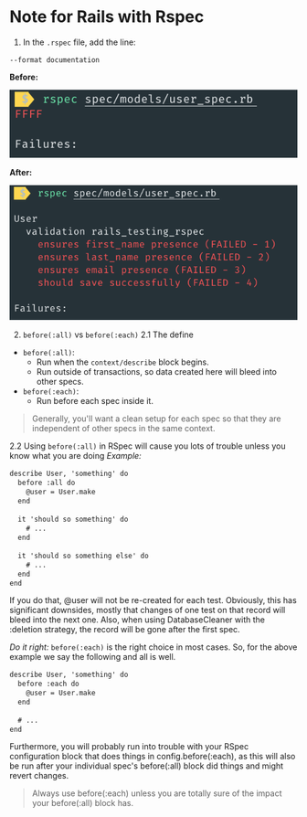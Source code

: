 # Note for Rails with Rspec

1. In the `.rspec` file, add the line:
```
--format documentation
```

**Before:**


![Image 01](app/assets/images/notes/image_01.png)


**After:**


![Image 02](app/assets/images/notes/image_02.png)


2. ```before(:all)``` vs ```before(:each)```
2.1 The define
- ```before(:all)```:
  - Run when the `context/describe` block begins.
  - Run outside of transactions, so data created here will bleed into other specs.
- ```before(:each)```:
  - Run before each spec inside it.

> Generally, you'll want a clean setup for each spec so that they are independent of other specs in the same context.

2.2 Using ```before(:all)``` in RSpec will cause you lots of trouble unless you know what you are doing
*Example:*
```
describe User, 'something' do
  before :all do
    @user = User.make
  end

  it 'should so something' do
    # ...
  end

  it 'should so something else' do
    # ...
  end
end
```

If you do that, @user will not be re-created for each test. Obviously, this has significant downsides, mostly that changes of one test on that record will bleed into the next one. Also, when using DatabaseCleaner with the :deletion strategy, the record will be gone after the first spec.

*Do it right:*
```before(:each)``` is the right choice in most cases. So, for the above example we say the following and all is well.

```
describe User, 'something' do
  before :each do
    @user = User.make
  end

  # ...
end
```
Furthermore, you will probably run into trouble with your RSpec configuration block that does things in config.before(:each), as this will also be run after your individual spec's before(:all) block did things and might revert changes.

> Always use before(:each) unless you are totally sure of the impact your before(:all) block has.